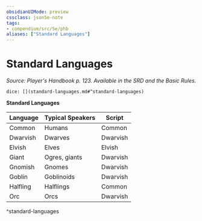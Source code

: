```yaml
---
obsidianUIMode: preview
cssclass: json5e-note
tags:
- compendium/src/5e/phb
aliases: ["Standard Languages"]
---
```

# Standard Languages
*Source: Player's Handbook p. 123. Available in the SRD and the Basic Rules.* 

`dice: [](standard-languages.md#^standard-languages)`

**Standard Languages**

| Language | Typical Speakers | Script |
|----------|------------------|--------|
| Common | Humans | Common |
| Dwarvish | Dwarves | Dwarvish |
| Elvish | Elves | Elvish |
| Giant | Ogres, giants | Dwarvish |
| Gnomish | Gnomes | Dwarvish |
| Goblin | Goblinoids | Dwarvish |
| Halfling | Halflings | Common |
| Orc | Orcs | Dwarvish |
^standard-languages